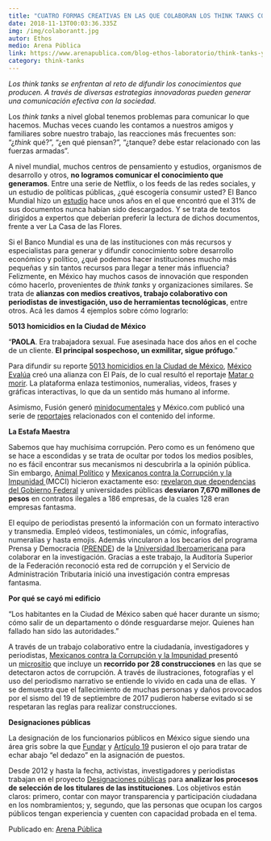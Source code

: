 ```yaml
---
title: "CUATRO FORMAS CREATIVAS EN LAS QUE COLABORAN LOS THINK TANKS CON PERIODISTAS "
date: 2018-11-13T00:03:36.335Z
img: /img/colaborantt.jpg
autor: Ethos
medio: Arena Pública
link: https://www.arenapublica.com/blog-ethos-laboratorio/think-tanks-y-periodistas-4-formas-de-colaboracion
category: think-tanks
---
```

*Los think tanks se enfrentan al reto de difundir los conocimientos que producen. A través de diversas estrategias innovadoras pueden generar una comunicación efectiva con la sociedad.*

<!--more-->

Los *think tanks* a nivel global tenemos problemas para comunicar lo que hacemos. Muchas veces cuando les contamos a nuestros amigos y familiares sobre nuestro trabajo, las reacciones más frecuentes son: “¿*think* qué?”, “¿en qué piensan?”, “¿tanque? debe estar relacionado con las fuerzas armadas”.

A nivel mundial, muchos centros de pensamiento y estudios, organismos de desarrollo y otros, **no logramos comunicar el conocimiento que generamos**. Entre una serie de Netflix, o los feeds de las redes sociales, y un estudio de políticas públicas, ¿qué escogería consumir usted? El Banco Mundial hizo un [estudio](http://documents.worldbank.org/curated/en/387501468322733597/pdf/WPS6851.pdf) hace unos años en el que encontró que el 31% de sus documentos nunca habían sido descargados. Y se trata de textos dirigidos a expertos que deberían preferir la lectura de dichos documentos, frente a ver La Casa de las Flores.

Si el Banco Mundial es una de las instituciones con más recursos y especialistas para generar y difundir conocimiento sobre desarrollo económico y político, ¿qué podemos hacer instituciones mucho más pequeñas y sin tantos recursos para llegar a tener más influencia? Felizmente, en México hay muchos casos de innovación que responden cómo hacerlo, provenientes de *think tanks* y organizaciones similares. Se trata de **alianzas con medios creativos, trabajo colaborativo con periodistas de investigación, uso de herramientas tecnológicas**, entre otros. Acá les damos 4 ejemplos sobre cómo lograrlo:

**5013 homicidios en la Ciudad de México**

“**PAOLA**. Era trabajadora sexual. Fue asesinada hace dos años en el coche de un cliente. **El principal sospechoso, un exmilitar, sigue prófugo**.”

Para difundir su reporte [5013 homicidios en la Ciudad de México](https://www.mexicoevalua.org/wp-content/uploads/2018/09/5013HomicidiosCDMX.pdf), [México Evalúa](https://www.mexicoevalua.org/) creó una alianza con El País, de lo cual resultó el reportaje [Matar o morir](https://elpais.com/especiales/2018/violencia-cdmx/). La plataforma enlaza testimonios, numeralias, videos, frases y gráficas interactivas, lo que da un sentido más humano al informe.

Asimismo, Fusión generó [minidocumentales](https://www.facebook.com/FusionMexicoOficial/videos/732797000392788/UzpfSTEwMDAwMjYzMjY5MjYwODoxNzY0MjUyNjAwMzM5MTQ2/) y México.com publicó una serie de [reportajes](https://www.mexico.com/especial/homicidios-en-cdmx/) relacionados con el contenido del informe.

**La Estafa Maestra**

Sabemos que hay muchísima corrupción. Pero como es un fenómeno que se hace a escondidas y se trata de ocultar por todos los medios posibles, no es fácil encontrar sus mecanismos ni descubrirla a la opinión pública. Sin embargo, [Animal Político](https://www.animalpolitico.com/) y [Mexicanos contra la Corrupción y la Impunidad ](https://contralacorrupcion.mx/)(MCCI) hicieron exactamente eso: [revelaron que dependencias del Gobierno Federal](https://www.animalpolitico.com/estafa-maestra/) y universidades públicas **desviaron 7,670 millones de pesos** en contratos ilegales a 186 empresas, de la cuales 128 eran empresas fantasma.

El equipo de periodistas presentó la información con un formato interactivo y transmedia. Empleó videos, testimoniales, un cómic, infografías, numeralias y hasta emojis. Además vincularon a los becarios del programa Prensa y Democracia ([PRENDE](https://twitter.com/programaprende?lang=es)) de la [Universidad Iberoamericana](http://ibero.mx/) para colaborar en la investigación. Gracias a este trabajo, la Auditoría Superior de la Federación reconoció esta red de corrupción y el Servicio de Administración Tributaria inició una investigación contra empresas fantasma.

**Por qué se cayó mi edificio**

“Los habitantes en la Ciudad de México saben qué hacer durante un sismo; cómo salir de un departamento o dónde resguardarse mejor. Quienes han fallado han sido las autoridades.”

A través de un trabajo colaborativo entre la ciudadanía, investigadores y periodistas, [Mexicanos contra la Corrupción y la Impunidad ](https://contralacorrupcion.mx/)presentó un [micrositio](https://miedificio.contralacorrupcion.mx/) que incluye un **recorrido por 28 construcciones** en las que se detectaron actos de corrupción. A través de ilustraciones, fotografías y el uso del periodismo narrativo se entiende lo vivido en cada una de ellas.  Y se demuestra que el fallecimiento de muchas personas y daños provocados por el sismo del 19 de septiembre de 2017 pudieron haberse evitado si se respetaran las reglas para realizar construcciones.

**Designaciones públicas**

La designación de los funcionarios públicos en México sigue siendo una área gris sobre la que [Fundar](http://fundar.org.mx/) y [Artículo 19](https://articulo19.org/) pusieron el ojo para tratar de echar abajo “el dedazo” en la asignación de puestos.

Desde 2012 y hasta la fecha, activistas, investigadores y periodistas trabajan en el proyecto [Designaciones públicas](https://designaciones.org/federales/#!/principal) para **analizar los procesos de selección de los titulares de las instituciones**. Los objetivos están claros: primero, contar con mayor transparencia y participación ciudadana en los nombramientos; y, segundo, que las personas que ocupan los cargos públicos tengan experiencia y cuenten con capacidad probada en el tema.

Publicado en: [Arena Pública](https://www.arenapublica.com/blog-ethos-laboratorio/cuatro-formas-creativas-en-las-que-colaboran-los-think-tanks-con-periodistas)